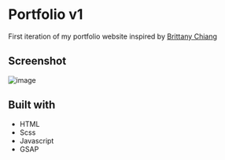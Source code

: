 # Portfolio v1

First iteration of my portfolio website inspired by [Brittany Chiang](https://brittanychiang.com/)

## Screenshot

![image](https://github.com/CHR-onicles/portfolio-v1/assets/44934037/cd23143a-5591-4ecc-a000-780aef9fcb76)

## Built with

- HTML
- Scss
- Javascript
- GSAP
